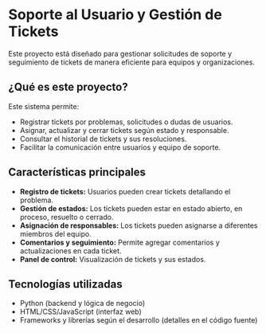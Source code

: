 # Soporte al Usuario y Gestión de Tickets

 Este proyecto está diseñado para gestionar solicitudes de soporte y seguimiento de tickets de manera eficiente para equipos y organizaciones.

## ¿Qué es este proyecto?

Este sistema permite:
- Registrar tickets por problemas, solicitudes o dudas de usuarios.
- Asignar, actualizar y cerrar tickets según estado y responsable.
- Consultar el historial de tickets y sus resoluciones.
- Facilitar la comunicación entre usuarios y equipo de soporte.

## Características principales

- **Registro de tickets:** Usuarios pueden crear tickets detallando el problema.
- **Gestión de estados:** Los tickets pueden estar en estado abierto, en proceso, resuelto o cerrado.
- **Asignación de responsables:** Los tickets pueden asignarse a diferentes miembros del equipo.
- **Comentarios y seguimiento:** Permite agregar comentarios y actualizaciones en cada ticket.
- **Panel de control:** Visualización de tickets y sus estados.

## Tecnologías utilizadas

- Python (backend y lógica de negocio)
- HTML/CSS/JavaScript (interfaz web)
- Frameworks y librerías según el desarrollo (detalles en el código fuente)


